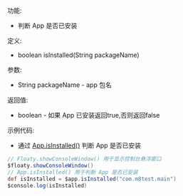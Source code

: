 功能:

+ 判断 App 是否已安装

定义:

+ boolean isInstalled(String packageName)

参数:

+ String packageName - app 包名

返回值:

+ boolean - 如果 App 已安装返回true,否则返回false

示例代码:

+ 通过 [App.isInstalled()](/API/App/App/README.md?id=isInstalled) 判断 App 是否已安装

```groovy
// Floaty.showConsoleWindow() 用于显示控制台悬浮窗口
$floaty.showConsoleWindow()
// App.isInstalled() 用于判断 App 是否已安装
def isInstalled = $app.isInstalled("com.m8test.main")
$console.log(isInstalled)
```